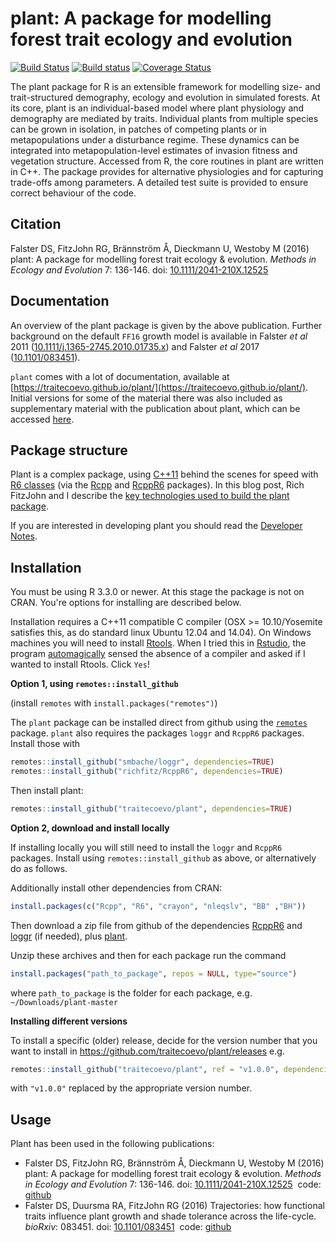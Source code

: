 # plant: A package for modelling forest trait ecology and evolution

[![Build Status](https://travis-ci.org/traitecoevo/plant.png?branch=master)](https://travis-ci.org/traitecoevo/plant)
[![Build status](https://ci.appveyor.com/api/projects/status/github/traitecoevo/plant?branch=master&svg=true)](https://ci.appveyor.com/project/traitecoevo/plant/branch/master)
[![Coverage Status](https://coveralls.io/repos/github/traitecoevo/plant/badge.svg?branch=master)](https://coveralls.io/github/traitecoevo/plant?branch=master)


The plant package for R is an extensible framework for modelling size- and trait-structured demography, ecology and evolution in simulated forests. At its core, plant is an individual-based model where plant physiology and demography are mediated by traits. Individual plants from multiple species can be grown in isolation, in patches of competing plants or in metapopulations under a disturbance regime. These dynamics can be integrated into metapopulation-level estimates of invasion fitness and vegetation structure. Accessed from R, the core routines in plant are written in C++. The package provides for alternative physiologies and for capturing trade-offs among parameters. A detailed test suite is provided to ensure correct behaviour of the code.

## Citation

Falster DS, FitzJohn RG, Brännström Å, Dieckmann U, Westoby M (2016) plant: A package for modelling forest trait ecology & evolution. *Methods in Ecology and Evolution* 7: 136-146. doi: [10.1111/2041-210X.12525](http://doi.org/10.1111/2041-210X.12525)

## Documentation

An overview of the plant package is given by the above publication. Further background on the default `FF16` growth model is available in Falster *et al* 2011 ([10.1111/j.1365-2745.2010.01735.x](http://doi.org/10.1111/j.1365-2745.2010.01735.x)) and Falster *et al* 2017 ([10.1101/083451](http://doi.org/10.1101/083451)).

`plant` comes with a lot of documentation, available at [https://traitecoevo.github.io/plant/](https://traitecoevo.github.io/plant/). Initial versions for some of the material there was also  included as supplementary material with the publication about plant, which can be accessed [here](http://onlinelibrary.wiley.com/doi/10.1111/2041-210X.12525/abstract#footer-support-info). 


## Package structure

Plant is a complex package, using [C++11](https://en.wikipedia.org/wiki/C%2B%2B11) behind the scenes for speed with [R6 classes](https://cran.r-project.org/web/packages/R6/vignettes/Introduction.html) (via the [Rcpp](https://cran.r-project.org/web/packages/Rcpp/index.html) and [RcppR6](https://github.com/richfitz/RcppR6) packages).  In this blog post, Rich FitzJohn and I describe the [key technologies used to build the plant package](https://methodsblog.wordpress.com/2016/02/23/plant/). 

If you are interested in developing plant you should read the [Developer Notes](https://traitecoevo.github.io/plant/articles/developer_notes.html).

## Installation

You must be using R 3.3.0 or newer. At this stage the package is not on CRAN. You're options for installing are described below.

Installation requires a C++11 compatible C compiler (OSX >= 10.10/Yosemite satisfies this, as do standard linux Ubuntu 12.04 and 14.04). On Windows machines you will need to install [Rtools](http://cran.r-project.org/bin/windows/Rtools/). When I tried this in [Rstudio](https://www.rstudio.com/), the program [automagically](https://en.oxforddictionaries.com/definition/automagically) sensed the absence of a compiler and asked if I wanted to install Rtools. Click `Yes`!

**Option 1, using `remotes::install_github`**

(install `remotes` with `install.packages("remotes")`)

The `plant` package can be installed direct from github using the [`remotes`](https://cran.r-project.org/web/packages/remotes/index.html) package. `plant` also requires the packages `loggr` and `RcppR6` packages. Install those with

```r
remotes::install_github("smbache/loggr", dependencies=TRUE)
remotes::install_github("richfitz/RcppR6", dependencies=TRUE)
```

Then install plant:

```r
remotes::install_github("traitecoevo/plant", dependencies=TRUE)
```

**Option 2, download and install locally**

If installing locally you will still need to install the `loggr` and `RcppR6` packages. Install using `remotes::install_github` as above, or alternatively do as follows.

Additionally install other dependencies from CRAN:

```r
install.packages(c("Rcpp", "R6", "crayon", "nleqslv", "BB" ,"BH"))
``` 

Then download a zip file from github of the dependencies [RcppR6](https://github.com/richfitz/RcppR6/archive/master.zip) and [loggr](https://github.com/smbache/loggr/archive/master.zip) (if needed), plus [plant](https://github.com/traitecoevo/plant/archive/master.zip). 

Unzip these archives and then for each package run the command

```r
install.packages("path_to_package", repos = NULL, type="source")

```
where `path_to_package` is the folder for each package, e.g. `~/Downloads/plant-master`

**Installing different versions** 

To install a specific (older) release, decide for the version number that you want to install in https://github.com/traitecoevo/plant/releases  e.g.

```r
remotes::install_github("traitecoevo/plant", ref = "v1.0.0", dependencies=TRUE)
```

with `"v1.0.0"` replaced by the appropriate version number.

## Usage

Plant has been used in the following publications:

- Falster DS, FitzJohn RG, Brännström Å, Dieckmann U, Westoby M (2016) plant: A package for modelling forest trait ecology & evolution. *Methods in Ecology and Evolution* 7: 136-146. doi: [10.1111/2041-210X.12525](http://doi.org/10.1111/2041-210X.12525)&nbsp; code: [github](https://github.com/traitecoevo/plant_paper)
- Falster DS, Duursma RA, FitzJohn RG (2016) Trajectories: how functional traits influence plant growth and shade tolerance across the life-cycle. *bioRxiv*: 083451. doi: [10.1101/083451](http://doi.org/10.1101/083451)&nbsp; code: [github](https://github.com/traitecoevo/growth_trajectories)

